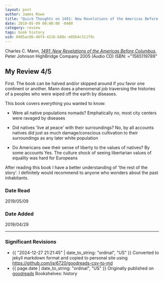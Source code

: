 ```yaml
---
layout: post
author: James Rowe
title: "Quick Thoughts on 1491: New Revelations of the Americas Before Columbus"
date: 2019-05-09 00:00:00 -0400
category: review
tags: book history
uid: 0405ac0b-46f4-421b-b88c-e05b4c311f9c
---
```


Charles C. Mann, *[1491: New Revelations of the Americas Before Columbus](https://www.goodreads.com/book/show/1538183)*, Peter         Johnson HighBridge Company 2005 (Audio CD) ISBN: ="1565119789"

## My Review 4/5

First. The book can be halved and/or skipped around if you favor one continent or another. Mann does a phenomenal job traversing the histories of a peoples who were wiped off the earth by diseases.

This book covers everything you wanted to know:

* Were all native populations nomads? Emphatically no, most city centers were ravaged by diseases

* Did natives 'live at peace' with their surroundings? No, by all accounts natives did just as much damage/conscious cultivation to their surroundings as any later white population

* Do Americans owe their sense of liberty to the values of natives? By some accounts Yes. The culture shock of seeing libertarian values of equality was hard for Europeans

After reading this book I have a better understanding of 'the rest of the story'. I definitely would recommend to anyone who wonders about the past inhabitants. 

### Date Read
2019/05/09

### Date Added
2019/04/29

---

### Significant Revisions

- {{ "2024-12-27 21:21:45" | date_to_string: "ordinal", "US" }} Converted to jekyll markdown format and copied to personal site using <https://github.com/jsr6720/goodreads-csv-to-md>
- {{ page.date | date_to_string: "ordinal", "US" }} Originally published on [goodreads](https://www.goodreads.com) Bookshelves: history